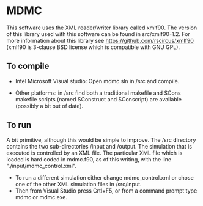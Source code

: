 # MDMC

This software uses the XML reader/writer library called xmlf90. The version of this library used with this software can be found in src/xmlf90-1.2. For more information about this library see https://github.com/rscircus/xmlf90 (xmlf90 is 3-clause BSD license which is compatible with GNU GPL).

To compile
----------

* Intel Microsoft Visual studio: Open mdmc.sln in /src and compile.

* Other platforms: in /src find both a traditional makefile and SCons makefile scripts (named SConstruct and SConscript) are available (possibly a bit out of date).

To run
------

A bit primitive, although this would be simple to improve. The /src directory contains the two sub-directories /input and /output. The simulation that is executed is controlled by an XML file. The particular XML file which is loaded is hard coded in mdmc.f90, as of this writing, with the line "./input/mdmc_control.xml". 

* To run a different simulation either change mdmc_control.xml or chose one of the other XML simulation files in /src/input.
* Then from Visual Studio press Crtl+F5, or from a command prompt type mdmc or mdmc.exe.
